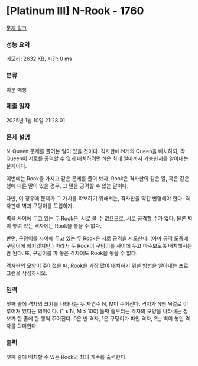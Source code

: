 # [Platinum III] N-Rook - 1760 

[문제 링크](https://www.acmicpc.net/problem/1760) 

### 성능 요약

메모리: 2632 KB, 시간: 0 ms

### 분류

이분 매칭

### 제출 일자

2025년 1월 10일 21:28:01

### 문제 설명

<p>N-Queen 문제를 풀어본 일이 있을 것이다. 격자판에 N개의 Queen을 배치하되, 각 Queen이 서로를 공격할 수 없게 배치하려면 N은 최대 얼마까지 가능한지를 알아내는 문제이다.</p>

<p>이번에는 Rook을 가지고 같은 문제를 풀어 보자. Rook은 격자판의 같은 열, 혹은 같은 행에 다른 말이 있을 경우, 그 말을 공격할 수 있는 말이다.</p>

<p>다만, 이 경우에 문제가 그 가치를 확보하기 위해서는, 격자판을 약간 변형해야 한다. 격자판에 벽과 구덩이를 도입하자.</p>

<p>벽을 사이에 두고 있는 두 Rook은, 서로 볼 수 없으므로, 서로 공격할 수가 없다. 물론 벽이 놓여 있는 격자에는 Rook을 놓을 수 없다.</p>

<p>반면, 구덩이를 사이에 두고 있는 두 Rook은 서로 공격을 시도한다. (아마 공격 도중에 구덩이에 빠지겠지만.) 따라서 두 Rook이 구덩이를 사이에 두고 마주보도록 배치해서는 안 된다. 또, 구덩이를 파 놓은 격자에도 Rook을 놓을 수 없다.</p>

<p>격자판의 모양이 주어졌을 때, Rook을 가장 많이 배치하기 위한 방법을 알아내는 프로그램을 작성하시오.</p>

### 입력 

 <p>첫째 줄에 격자의 크기를 나타내는 두 자연수 N, M이 주어진다. 격자가 N행 M열로 이루어져 있다는 의미이다. (1 ≤ N, M ≤ 100) 둘째 줄부터는 격자의 모양을 나타내는 정보가 한 줄에 한 행씩 주어진다. 0은 빈 격자, 1은 구덩이가 파인 격자, 2는 벽이 놓인 격자를 의미한다.</p>

### 출력 

 <p>첫째 줄에 배치할 수 있는 Rook의 최대 개수를 출력한다.</p>

